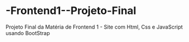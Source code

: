 # -Frontend1--Projeto-Final
Projeto Final da Matéria de Frontend 1 - Site com Html, Css e JavaScript usando BootStrap
